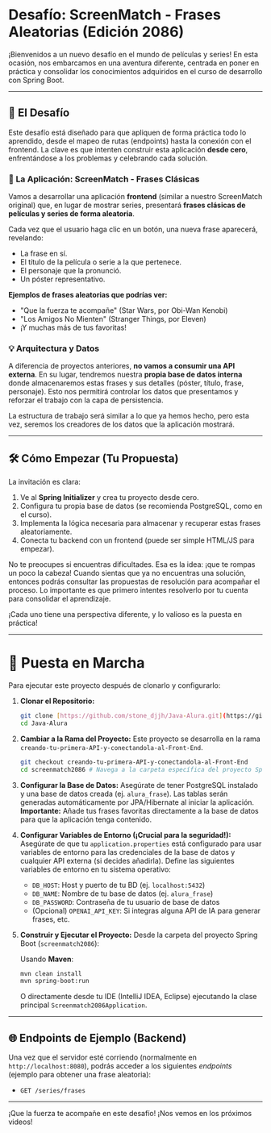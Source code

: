 # Desafío: ScreenMatch - Frases Aleatorias (Edición 2086)

¡Bienvenidos a un nuevo desafío en el mundo de películas y series! En esta ocasión, nos embarcamos en una aventura diferente, centrada en poner en práctica y consolidar los conocimientos adquiridos en el curso de desarrollo con Spring Boot.

---

## 🚀 El Desafío

Este desafío está diseñado para que apliquen de forma práctica todo lo aprendido, desde el mapeo de rutas (endpoints) hasta la conexión con el frontend. La clave es que intenten construir esta aplicación **desde cero**, enfrentándose a los problemas y celebrando cada solución.

### 🌟 La Aplicación: ScreenMatch - Frases Clásicas

Vamos a desarrollar una aplicación **frontend** (similar a nuestro ScreenMatch original) que, en lugar de mostrar series, presentará **frases clásicas de películas y series de forma aleatoria**.

Cada vez que el usuario haga clic en un botón, una nueva frase aparecerá, revelando:
- La frase en sí.
- El título de la película o serie a la que pertenece.
- El personaje que la pronunció.
- Un póster representativo.

**Ejemplos de frases aleatorias que podrías ver:**
- "Que la fuerza te acompañe" (Star Wars, por Obi-Wan Kenobi)
- "Los Amigos No Mienten" (Stranger Things, por Eleven)
- ¡Y muchas más de tus favoritas!

### 💡 Arquitectura y Datos

A diferencia de proyectos anteriores, **no vamos a consumir una API externa**. En su lugar, tendremos nuestra **propia base de datos interna** donde almacenaremos estas frases y sus detalles (póster, título, frase, personaje). Esto nos permitirá controlar los datos que presentamos y reforzar el trabajo con la capa de persistencia.

La estructura de trabajo será similar a lo que ya hemos hecho, pero esta vez, seremos los creadores de los datos que la aplicación mostrará.

---

## 🛠️ Cómo Empezar (Tu Propuesta)

La invitación es clara:
1.  Ve al **Spring Initializer** y crea tu proyecto desde cero.
2.  Configura tu propia base de datos (se recomienda PostgreSQL, como en el curso).
3.  Implementa la lógica necesaria para almacenar y recuperar estas frases aleatoriamente.
4.  Conecta tu backend con un frontend (puede ser simple HTML/JS para empezar).

No te preocupes si encuentras dificultades. Esa es la idea: ¡que te rompas un poco la cabeza! Cuando sientas que ya no encuentras una solución, entonces podrás consultar las propuestas de resolución para acompañar el proceso. Lo importante es que primero intentes resolverlo por tu cuenta para consolidar el aprendizaje.

¡Cada uno tiene una perspectiva diferente, y lo valioso es la puesta en práctica!

---

# 🚀 Puesta en Marcha

Para ejecutar este proyecto después de clonarlo y configurarlo:

1.  **Clonar el Repositorio:**
    ```bash
    git clone [https://github.com/stone_djjh/Java-Alura.git](https://github.com/stone_djjh/Java-Alura.git)
    cd Java-Alura
    ```

2.  **Cambiar a la Rama del Proyecto:**
    Este proyecto se desarrolla en la rama `creando-tu-primera-API-y-conectandola-al-Front-End`.
    ```bash
    git checkout creando-tu-primera-API-y-conectandola-al-Front-End
    cd screenmatch2086 # Navega a la carpeta específica del proyecto Spring Boot
    ```

3.  **Configurar la Base de Datos:**
    Asegúrate de tener PostgreSQL instalado y una base de datos creada (ej. `alura_frase`).
    Las tablas serán generadas automáticamente por JPA/Hibernate al iniciar la aplicación.
    **Importante:** Añade tus frases favoritas directamente a la base de datos para que la aplicación tenga contenido.

4.  **Configurar Variables de Entorno (¡Crucial para la seguridad!):**
    Asegúrate de que tu `application.properties` está configurado para usar variables de entorno para las credenciales de la base de datos y cualquier API externa (si decides añadirla).
    Define las siguientes variables de entorno en tu sistema operativo:
    -   `DB_HOST`: Host y puerto de tu BD (ej. `localhost:5432`)
    -   `DB_NAME`: Nombre de tu base de datos (ej. `alura_frase`)
    -   `DB_PASSWORD`: Contraseña de tu usuario de base de datos
    -   (Opcional) `OPENAI_API_KEY`: Si integras alguna API de IA para generar frases, etc.

5.  **Construir y Ejecutar el Proyecto:**
    Desde la carpeta del proyecto Spring Boot (`screenmatch2086`):

    Usando **Maven**:
    ```bash
    mvn clean install
    mvn spring-boot:run
    ```

    O directamente desde tu IDE (IntelliJ IDEA, Eclipse) ejecutando la clase principal `Screenmatch2086Application`.


---

## 🌐 Endpoints de Ejemplo (Backend)

Una vez que el servidor esté corriendo (normalmente en `http://localhost:8080`), podrás acceder a los siguientes *endpoints* (ejemplo para obtener una frase aleatoria):

-   `GET /series/frases`

---

¡Que la fuerza te acompañe en este desafío! ¡Nos vemos en los próximos videos!